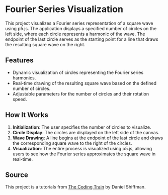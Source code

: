 # Fourier Series Visualization

This project visualizes a Fourier series representation of a square wave using p5.js. The application displays a specified number of circles on the left side, where each circle represents a harmonic of the wave. The endpoint of the last circle serves as the starting point for a line that draws the resulting square wave on the right.

## Features

- Dynamic visualization of circles representing the Fourier series harmonics.
- Real-time drawing of the resulting square wave based on the defined number of circles.
- Adjustable parameters for the number of circles and their rotation speed.

## How It Works

1. **Initialization**: The user specifies the number of circles to visualize.
2. **Circle Display**: The circles are displayed on the left side of the canvas.
3. **Wave Drawing**: A line begins at the endpoint of the last circle and draws the corresponding square wave to the right of the circles.
4. **Visualization**: The entire process is visualized using p5.js, allowing users to see how the Fourier series approximates the square wave in real-time.

## Source

This project is a tutorials from [The Coding Train](https://www.youtube.com/@TheCodingTrain) by Daniel Shiffman.
